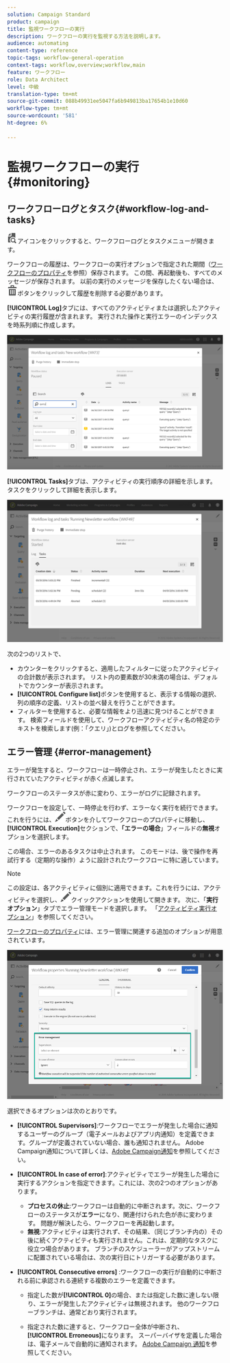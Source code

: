 ```yaml
---
solution: Campaign Standard
product: campaign
title: 監視ワークフローの実行
description: ワークフローの実行を監視する方法を説明します。
audience: automating
content-type: reference
topic-tags: workflow-general-operation
context-tags: workflow,overview;workflow,main
feature: ワークフロー
role: Data Architect
level: 中級
translation-type: tm+mt
source-git-commit: 088b49931ee5047fa6b949813ba17654b1e10d60
workflow-type: tm+mt
source-wordcount: '581'
ht-degree: 6%

---
```



# 監視ワークフローの実行 {#monitoring}

## ワークフローログとタスク{#workflow-log-and-tasks}

![](assets/printpreview_darkgrey-24px.png)アイコンをクリックすると、ワークフローログとタスクメニューが開きます。

ワークフローの履歴は、ワークフローの実行オプションで指定された期間（[ワークフローのプロパティ](../../automating/using/managing-execution-options.md)を参照）保存されます。 この間、再起動後も、すべてのメッセージが保存されます。 以前の実行のメッセージを保存したくない場合は、![](assets/delete_darkgrey-24px.png)ボタンをクリックして履歴を削除する必要があります。

**[!UICONTROL Log]**&#x200B;タブには、すべてのアクティビティまたは選択したアクティビティの実行履歴が含まれます。 実行された操作と実行エラーのインデックスを時系列順に作成します。

![](assets/wkf_execution_4.png)

**[!UICONTROL Tasks]**&#x200B;タブは、アクティビティの実行順序の詳細を示します。 タスクをクリックして詳細を表示します。

![](assets/wkf_execution_5.png)

次の2つのリストで、

* カウンターをクリックすると、適用したフィルターに従ったアクティビティの合計数が表示されます。 リスト内の要素数が30未満の場合は、デフォルトでカウンターが表示されます。
* **[!UICONTROL Configure list]**&#x200B;ボタンを使用すると、表示する情報の選択、列の順序の定義、リストの並べ替えを行うことができます。
* フィルターを使用すると、必要な情報をより迅速に見つけることができます。 検索フィールドを使用して、ワークフローアクティビティ名の特定のテキストを検索します(例：「クエリ」)とログを参照してください。

## エラー管理 {#error-management}

エラーが発生すると、ワークフローは一時停止され、エラーが発生したときに実行されていたアクティビティが赤く点滅します。

ワークフローのステータスが赤に変わり、エラーがログに記録されます。

ワークフローを設定して、一時停止を行わず、エラーなく実行を続行できます。 これを行うには、![](assets/edit_darkgrey-24px.png)ボタンを介してワークフローのプロパティに移動し、**[!UICONTROL Execution]**&#x200B;セクションで、**「エラーの場合**」フィールドの&#x200B;**無視**&#x200B;オプションを選択します。

この場合、エラーのあるタスクは中止されます。 このモードは、後で操作を再試行する（定期的な操作）ように設計されたワークフローに特に適しています。

>[!NOTE]
>
>この設定は、各アクティビティに個別に適用できます。これを行うには、アクティビティを選択し、![](assets/edit_darkgrey-24px.png)クイックアクションを使用して開きます。 次に、「**実行オプション**」タブでエラー管理モードを選択します。 「[アクティビティ実行オプション](../../automating/using/activity-properties.md)」を参照してください。

[ワークフローのプロパティ](../../automating/using/managing-execution-options.md)には、エラー管理に関連する追加のオプションが用意されています。

![](assets/wkf_execution_error.png)

選択できるオプションは次のとおりです。

* **[!UICONTROL Supervisors]**:ワークフローでエラーが発生した場合に通知するユーザーのグループ（電子メールおよびアプリ内通知）を定義できます。グループが定義されていない場合、誰も通知されません。 Adobe Campaign通知について詳しくは、[Adobe Campaign通知](../../administration/using/sending-internal-notifications.md)を参照してください。

* **[!UICONTROL In case of error]**:アクティビティでエラーが発生した場合に実行するアクションを指定できます。これには、次の2つのオプションがあります。

   * **プロセスの休止**:ワークフローは自動的に中断されます。次に、ワークフローのステータスが&#x200B;**エラー**&#x200B;になり、関連付けられた色が赤に変わります。 問題が解決したら、ワークフローを再起動します。
   * **無視**:アクティビティは実行されず、その結果、（同じブランチ内の）その後に続くアクティビティも実行されません。これは、定期的なタスクに役立つ場合があります。 ブランチのスケジューラーがアップストリームに配置されている場合は、次の実行日にトリガーする必要があります。

* **[!UICONTROL Consecutive errors]** :ワークフローの実行が自動的に中断される前に承認される連続する複数のエラーを定義できます。

   * 指定した数が&#x200B;**[!UICONTROL 0]**&#x200B;の場合、または指定した数に達しない限り、エラーが発生したアクティビティは無視されます。 他のワークフローブランチは、通常どおり実行されます。

   * 指定された数に達すると、ワークフロー全体が中断され、**[!UICONTROL Erroneous]**&#x200B;になります。 スーパーバイザを定義した場合は、電子メールで自動的に通知されます。  [Adobe Campaign 通知](../../administration/using/sending-internal-notifications.md)を参照してください。
